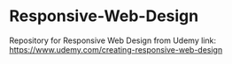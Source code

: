 Responsive-Web-Design
=====================

Repository for Responsive Web Design from Udemy link: https://www.udemy.com/creating-responsive-web-design
